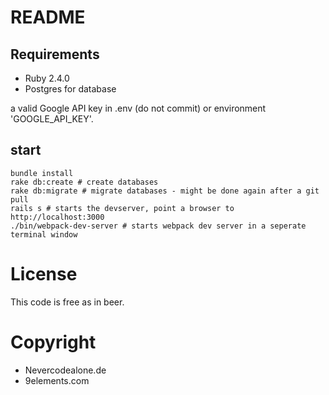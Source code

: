 # README

## Requirements

- Ruby 2.4.0
- Postgres for database

a valid Google API key in .env (do not commit) or environment 'GOOGLE_API_KEY'.

## start

```
bundle install
rake db:create # create databases
rake db:migrate # migrate databases - might be done again after a git pull
rails s # starts the devserver, point a browser to http://localhost:3000
./bin/webpack-dev-server # starts webpack dev server in a seperate terminal window
```

# License

This code is free as in beer.

# Copyright

- Nevercodealone.de
- 9elements.com
